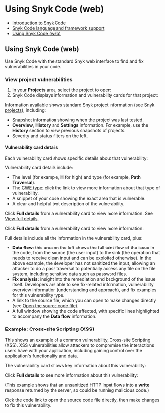 # Using Snyk Code \(web\)

* [ Introduction to Snyk Code](https://github.com/snyk/user-docs/tree/53fce7f51125484bfae446936b09a98076f1d418/hc/en-us/articles/360017059758-Introduction-to-Snyk-Code/README.md)
* [ Snyk Code language and framework support](https://github.com/snyk/user-docs/tree/53fce7f51125484bfae446936b09a98076f1d418/hc/en-us/articles/360016973477-Snyk-Code-language-and-framework-support/README.md)
* [ Using Snyk Code \(web\)](https://github.com/snyk/user-docs/tree/53fce7f51125484bfae446936b09a98076f1d418/hc/en-us/articles/360017147558-Using-Snyk-Code-web-/README.md)

## Using Snyk Code \(web\)

Use Snyk Code with the standard Snyk web interface to find and fix vulnerabilities in your code.

### View project vulnerabilities

1. In your **Projects** area, select the project to open: 
2. Snyk Code displays information and vulnerability cards for that project:

Information available shows standard Snyk project information \(see [Snyk projects](https://support.snyk.io/hc/en-us/sections/360004724958-Snyk-projects)\), including:

* Snapshot information showing when the project was last tested.
* **Overview**, **History** and **Settings** information. For example, use the **History** section to view previous snapshots of projects.
* Severity and status filters on the left.

#### Vulnerability card details

Each vulnerability card shows specific details about that vulnerability:

Vulnerability card details include:

* The level \(for example, **H** for high\) and type \(for example, **Path Traversal**\).
* The [CWE type:](https://cwe.mitre.org/data/index.html) click the link to view more information about that type of vulnerability.
* A snippet of your code showing the exact area that is vulnerable.
* A clear and helpful text description of the vulnerability.

Click **Full details** from a vulnerability card to view more information. See [View full details](untitled-274.md).

Click **Full details** from a vulnerability card to view more information:

Full details include all the information in the vulnerability card, plus:

* **Data flow**: this area on the left shows the full taint flow of the issue in the code, from the source \(the user input\) to the sink \(the operation that needs to receive clean input and can be exploited otherwise\). In the above example, the developer has not sanitized the input, allowing an attacker to do a pass traversal to potentially access any file on the file system, including sensitive data such as password files.
* **Fix analysis:** insight into the remediation and background of the issue itself. Developers are able to see fix-related information, vulnerability overview information \(understanding and approach\), and fix examples for this vulnerability type.
* A link to the source file, which you can open to make changes directly \(see [Open the source code file](untitled-274.md)\).
* A full window showing the code affected, with specific lines highlighted to accompany the **Data flow** information.

### Example: Cross-site Scripting \(XSS\)

This shows an example of a common vulnerability, Cross-site Scripting \(XSS\). XSS vulnerabilities allow attackers to compromise the interactions users have with your application, including gaining control over the application's functionality and data.

The vulnerability card shows key information about this vulnerability:

Click **Full details** to see more information about this vulnerability:

\(This example shows that an unsanitized HTTP input flows into a **write** response returned by the server, so could be running malicious code.\)

Cick the code link to open the source code file directly, then make changes to fix this vulnerability.

